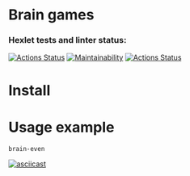 # Brain games
### Hexlet tests and linter status:
[![Actions Status](https://github.com/IlyaGorin/frontend-project-lvl1/workflows/hexlet-check/badge.svg)](https://github.com/IlyaGorin/frontend-project-lvl1/actions)
[![Maintainability](https://api.codeclimate.com/v1/badges/1c68fe509832cc3eacc0/maintainability)](https://codeclimate.com/github/IlyaGorin/frontend-project-lvl1/maintainability)
[![Actions Status](https://github.com/IlyaGorin/frontend-project-lvl1/workflows/linter/badge.svg)](https://github.com/IlyaGorin/frontend-project-lvl1/actions)

# Install
# Usage example
```
brain-even
```
[![asciicast](https://asciinema.org/a/380153.svg)](https://asciinema.org/a/380153)

<script id="asciicast-380153" src="https://asciinema.org/a/380153.js" async></script>

